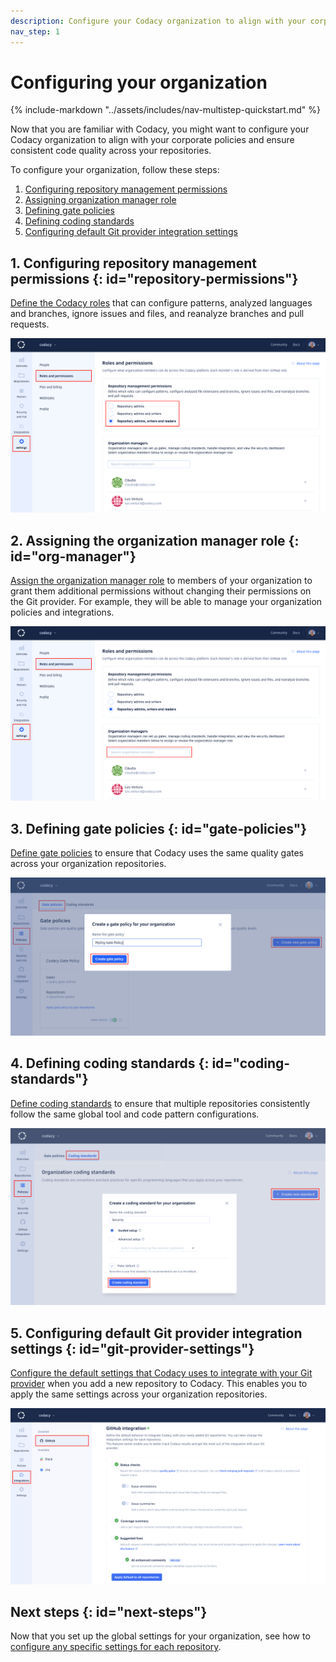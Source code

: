 ```yaml
---
description: Configure your Codacy organization to align with your corporate policies and ensure consistent code quality across your repositories.
nav_step: 1
---
```


# Configuring your organization

{% include-markdown "../assets/includes/nav-multistep-quickstart.md" %}

Now that you are familiar with Codacy, you might want to configure your Codacy organization to align with your corporate policies and ensure consistent code quality across your repositories.

To configure your organization, follow these steps:

1.  [Configuring repository management permissions](#repository-permissions)
1.  [Assigning organization manager role](#org-manager)
1.  [Defining gate policies](#gate-policies)
1.  [Defining coding standards](#coding-standards)
1.  [Configuring default Git provider integration settings](#git-provider-settings)

## 1. Configuring repository management permissions {: id="repository-permissions"}

[Define the Codacy roles](../organizations/roles-and-permissions-for-organizations.md#change-analysis-configuration) that can configure patterns, analyzed languages and branches, ignore issues and files, and reanalyze branches and pull requests.

![Configuring repository management permissions](../organizations/images/roles-permissions-repo-management.png)

## 2. Assigning the organization manager role {: id="org-manager"}

[Assign the organization manager role](../organizations/roles-and-permissions-for-organizations.md#managing-the-organization-manager-role) to members of your organization to grant them additional permissions without changing their permissions on the Git provider. For example, they will be able to manage your organization policies and integrations.

![Assign the organization manager role](../organizations/images/roles-permissions-organization-manager-assign.png)

## 3. Defining gate policies {: id="gate-policies"}

[Define gate policies](../organizations/using-gate-policies.md) to ensure that Codacy uses the same quality gates across your organization repositories.

![Creating a new gate policy](../organizations/images/gate-policy-create.png)

## 4. Defining coding standards {: id="coding-standards"}

[Define coding standards](../organizations/using-coding-standards.md) to ensure that multiple repositories consistently follow the same global tool and code pattern configurations.

![Creating a new coding standard](../organizations/images/coding-standard-create.png)

## 5. Configuring default Git provider integration settings {: id="git-provider-settings"}

[Configure the default settings that Codacy uses to integrate with your Git provider](../organizations/integrations/default-git-provider-integration-settings.md) when you add a new repository to Codacy. This enables you to apply the same settings across your organization repositories.

![Default Git provider integration settings](../organizations/images/default-git-provider-settings.png)

## Next steps {: id="next-steps"}

Now that you set up the global settings for your organization, see how to [configure any specific settings for each repository](./configuring-your-repository.md).

